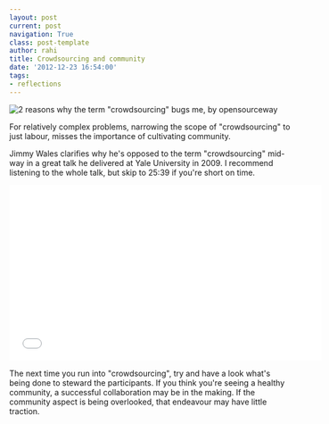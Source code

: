 ```yaml
---
layout: post
current: post
navigation: True
class: post-template
author: rahi
title: Crowdsourcing and community
date: '2012-12-23 16:54:00'
tags:
- reflections
---
```


![2 reasons why the term "crowdsourcing" bugs me, by opensourceway][1]

For relatively complex problems, narrowing the scope of  "crowdsourcing" to just labour, misses the importance of cultivating community. 

Jimmy Wales clarifies why he's opposed to the term "crowdsourcing" mid-way in a great talk he delivered at Yale University in 2009. I recommend listening to the whole talk, but skip to 25:39 if you're short on time.

<iframe width="560" height="315" src="//www.youtube.com/embed/X9Vu69Ajtlk" frameborder="0" allowfullscreen></iframe>

The next time you run into "crowdsourcing", try and have a look  what's being done to steward the participants. If you think you're seeing a healthy community, a successful collaboration may be in the making. If the community aspect is being overlooked, that endeavour may have little traction.

[1]: https://lh3.googleusercontent.com/_T7U4q2vSQWeLU7mmdyQJwJzZ1LKiZuHCriC-hmRinIXlJyQQj_aXOEwifMPmJBNznDIZcP0IBD_qR_d8AH4EHYQA2OUGB_kZ3lKfs2cyGBxx0oYivDEGivDQfBTCrY9jOEcMkksw3fpZNX7Op_ZqjPQuSejAKpn-PRikkkkjtAYJG54M2ovLywDI0TgknNiUbUhukhZqPofznaYkuY9qGly5AvNktjoMnc0WxVSWs8U2May6S83aD6gQku8VeFgoM0bchL9XOABeWYWZc0OdhSd45YqE3XBEOM7u8z1bmAY8vhceG5hSDO-O-Nn458eN4vV7WTp-hw9baVQTuqQX-ZALDIXeeudR9GwNirC7k7bRMjC4UlFmXXDu87OUwrbCbA6c508xz9vihOPnFcIQo-IEAmhlY5SpbrP7kfR2sevK7bIU9Q2RCUP-js_Gu9McAUTQzzH153z_GaAITeSdJs2URDZ-YQZxWG2l_xiusMZwOyFVieSQaX_udD83N8fQJCfrHKpushGyrU2qjD_37hKbxpb4a24lWaV2I4EFz3UHSN4DyugRcz6cBPL2YJmzl0-h-brb6T7dd-oGuVEaRi4y4Mbl17qxHDPZqAmlPD77cqfbarKtw=w500-h281-no
